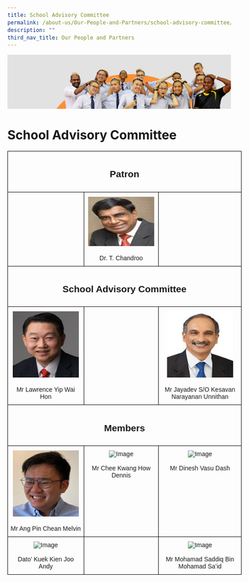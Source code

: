 ```yaml
---
title: School Advisory Committee
permalink: /about-us/Our-People-and-Partners/school-advisory-committee/
description: ""
third_nav_title: Our People and Partners
---
```

<img src="/images/about_us.jpg">


School Advisory Committee
=========================

<center>
<style type="text/css">
.tg  {border-collapse:collapse;border-spacing:0;}
.tg td{border-color:black;border-style:solid;border-width:1px;font-family:Arial, sans-serif;font-size:14px;
  overflow:hidden;padding:10px 5px;word-break:normal;}
.tg th{border-color:black;border-style:solid;border-width:1px;font-family:Arial, sans-serif;font-size:14px;
  font-weight:normal;overflow:hidden;padding:10px 5px;word-break:normal;}
.tg .tg-baqh{text-align:center;vertical-align:top}
.tg .tg-amwm{font-weight:bold;text-align:center;vertical-align:top}
.tg .tg-0lax{text-align:left;vertical-align:top}
</style>
<table style="undefined;table-layout: fixed; width: 528px" class="tg">
<colgroup>
<col style="width: 172px">
<col style="width: 169px">
<col style="width: 187px">
</colgroup>
<thead>
  <tr>
		<th colspan="3" class="tg-amwm"><h2>Patron</h2></th>
  </tr>
</thead>
<tbody>
  <tr>
    <td class="tg-0lax"></td>
    <td class="tg-baqh"><img height="111" width="149" alt="Image" src="/images/Chandroo.jpg"><br><br><span style="font-weight:400;font-style:normal">Dr. T. Chandroo</span><br></td>
    <td class="tg-0lax"></td>
  </tr>
  <tr>
    <td colspan="3" class="tg-amwm"><h2>School Advisory Committee</h2></td>
  </tr>
  <tr>
    <td class="tg-baqh"><img height="149" width="149" alt="Image" src="/images/Lawrence%20Yip.jpg"><br><br><span style="font-weight:400;font-style:normal">Mr Lawrence Yip Wai Hon</span><br></td>
    <td class="tg-0lax"></td>
    <td class="tg-baqh"><img height="149" width="149" alt="Image" src="/images/Jayadev.jpg"><br><br><span style="font-weight:400;font-style:normal">Mr Jayadev S/O Kesavan Narayanan Unnithan</span><br></td>
  </tr>
  <tr>
    <td colspan="3" class="tg-amwm"><h2>Members</h2></td>
  </tr>
  <tr>
    <td class="tg-baqh"><img height="149" width="149" alt="Image" src="/images/Melvin.jpg"><br><br><span style="font-weight:400;font-style:normal">Mr Ang Pin Chean Melvin</span><br></td>
    <td class="tg-baqh"><img height="149" width="149" alt="Image" src="https://northbrookssec.moe.edu.sg/qql/slot/u162/People/Sch%20Advisory%20Committee%20Members/Dennis.jpg"><br><br><span style="font-weight:400;font-style:normal">Mr Chee Kwang How Dennis</span><br></td>
    <td class="tg-baqh"><img height="149" width="149" alt="Image" src="https://northbrookssec.moe.edu.sg/qql/slot/u162/People/Sch%20Advisory%20Committee%20Members/Dinesh.jpg"><br><br><span style="font-weight:400;font-style:normal">Mr Dinesh Vasu Dash</span><br></td>
  </tr>
  <tr>
    <td class="tg-baqh"><img height="149" width="149" alt="Image" src="https://northbrookssec.moe.edu.sg/qql/slot/u162/People/Sch%20Advisory%20Committee%20Members/Andy.jpg"><br><br><span style="font-weight:400;font-style:normal">Dato’ Kuek Kien Joo Andy</span><br></td>
    <td class="tg-0lax"></td>
    <td class="tg-baqh"><img height="149" width="149" alt="Image" src="https://northbrookssec.moe.edu.sg/qql/slot/u162/People/Sch%20Advisory%20Committee%20Members/Saddiq.jpg"><br><br><span style="font-weight:400;font-style:normal">Mr Mohamad Saddiq Bin Mohamad Sa’id</span><br></td>
  </tr>
</tbody>
</table></center>